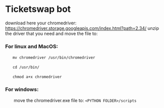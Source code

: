 # Ticketswap bot

download here your chromedriver: https://chromedriver.storage.googleapis.com/index.html?path=2.34/
unzip the driver that you need and move the file to:

### For linux and MacOS:

 &nbsp;&nbsp;&nbsp;&nbsp;&nbsp;&nbsp;`mv chromedriver /usr/bin/chromedriver` 

 &nbsp;&nbsp;&nbsp;&nbsp;&nbsp;&nbsp;`cd /usr/bin/`
 
 &nbsp;&nbsp;&nbsp;&nbsp;&nbsp;&nbsp;`chmod a+x chromedriver`
 
 ### For windows:
&nbsp;&nbsp;&nbsp;&nbsp;&nbsp;&nbsp; move the chromedriver.exe file to: `<PYTHON FOLDER>/scripts`
